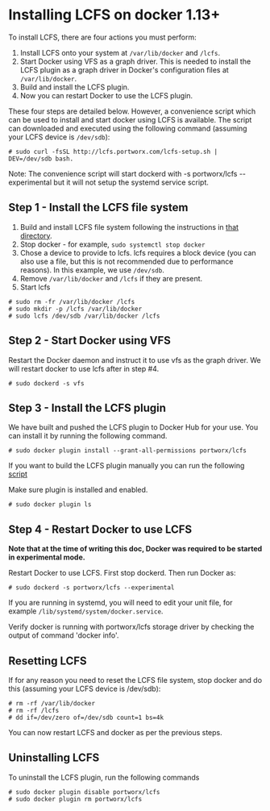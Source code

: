 # Installing LCFS on docker 1.13+

To install LCFS, there are four actions you must perform:

1. Install LCFS onto your system at `/var/lib/docker` and `/lcfs`.
2. Start Docker using VFS as a graph driver.  This is needed to install the LCFS plugin as a graph driver in Docker's configuration files at `/var/lib/docker`.
3. Build and install the LCFS plugin.
4. Now you can restart Docker to use the LCFS plugin.

These four steps are detailed below.  However, a convenience script which can be used to install and start docker using LCFS is available.  The script can downloaded and executed using the following command (assuming your LCFS device is `/dev/sdb`):

```
# sudo curl -fsSL http://lcfs.portworx.com/lcfs-setup.sh | DEV=/dev/sdb bash. 
```

Note: The convenience script will start dockerd with -s portworx/lcfs --experimental but it will not setup the systemd service script.

##  Step 1 - Install the LCFS file system
1. Build and install LCFS file system following the instructions in [that directory](https://github.com/portworx/lcfs/blob/master/lcfs/README.md).
2. Stop docker - for example, `sudo systemctl stop docker`
3. Chose a device to provide to lcfs.  lcfs requires a block device (you can also use a file, but this is not recommended due to performance reasons).  In this example, we use `/dev/sdb`.
4. Remove `/var/lib/docker` and `/lcfs` if they are present.
5. Start lcfs
```
# sudo rm -fr /var/lib/docker /lcfs
# sudo mkdir -p /lcfs /var/lib/docker
# sudo lcfs /dev/sdb /var/lib/docker /lcfs
```

## Step 2 - Start Docker using VFS
Restart the Docker daemon and instruct it to use vfs as the graph driver.  We will restart docker to use lcfs after in step #4.
```
# sudo dockerd -s vfs
```

## Step 3 - Install the LCFS plugin
We have built and pushed the LCFS plugin to Docker Hub for your use. You can install it by running the following command.

```
# sudo docker plugin install --grant-all-permissions portworx/lcfs
```

If you want to build the LCFS plugin manually you can run the following [script](plugin/setup.sh)

Make sure plugin is installed and enabled.

```
# sudo docker plugin ls
```

## Step 4 - Restart Docker to use LCFS

**Note that at the time of writing this doc, Docker was required to be started in experimental mode.**

Restart Docker to use LCFS.  First stop dockerd.  Then run Docker as:
```
# sudo dockerd -s portworx/lcfs --experimental
```


If you are running in systemd, you will need to edit your unit file, for example `/lib/systemd/system/docker.service`.

Verify docker is running with portworx/lcfs storage driver by checking the output of command 'docker info'.

## Resetting LCFS
If for any reason you need to reset the LCFS file system, stop docker and do this (assuming your LCFS device is /dev/sdb):


```
# rm -rf /var/lib/docker
# rm -rf /lcfs
# dd if=/dev/zero of=/dev/sdb count=1 bs=4k
```

You can now restart LCFS and docker as per the previous steps.

## Uninstalling LCFS
To uninstall the LCFS plugin, run the following commands

```
# sudo docker plugin disable portworx/lcfs
# sudo docker plugin rm portworx/lcfs
```

